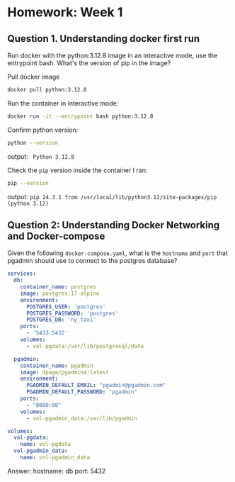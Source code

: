 # Homework: Week 1

## Question 1. Understanding docker first run
Run docker with the python:3.12.8 image in an interactive mode, use the entrypoint bash. What's the version of pip in the image?

Pull docker image 
``` bash
docker pull python:3.12.8
``` 
Run the container in interactive mode:
``` bash
docker run -it --entrypoint bash python:3.12.8
```
Confirm python version:
```bash
python --version
```
output: ``` Python 3.12.8```

Check the ```pip``` version inside the container I ran:
``` bash
pip --version
```
output: 
```pip 24.3.1 from /usr/local/lib/python3.12/site-packages/pip (python 3.12)```

## Question 2: Understanding Docker Networking and Docker-compose
Given the following ```docker-compose.yaml```, what is the ```hostname``` and ```port``` that pgadmin should use to connect to the postgres database?
```yml
services:
  db:
    container_name: postgres
    image: postgres:17-alpine
    environment:
      POSTGRES_USER: 'postgres'
      POSTGRES_PASSWORD: 'postgres'
      POSTGRES_DB: 'ny_taxi'
    ports:
      - '5433:5432'
    volumes:
      - vol-pgdata:/var/lib/postgresql/data

  pgadmin:
    container_name: pgadmin
    image: dpage/pgadmin4:latest
    environment:
      PGADMIN_DEFAULT_EMAIL: "pgadmin@pgadmin.com"
      PGADMIN_DEFAULT_PASSWORD: "pgadmin"
    ports:
      - "8080:80"
    volumes:
      - vol-pgadmin_data:/var/lib/pgadmin  

volumes:
  vol-pgdata:
    name: vol-pgdata
  vol-pgadmin_data:
    name: vol-pgadmin_data
```
Answer: 
hostname: db
port: 5432

